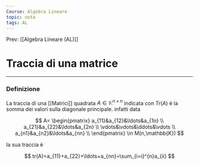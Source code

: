 ```yaml
---
Course: Algebra Lineare
topic: nota
tags: AL
---
```


Prev: [[Algebra Lineare (AL)]]

# Traccia di una matrice
---

### Definizione

La traccia  di una [[Matrici]]  quadrata $A \in \mathbb{K}^{n\times n}$ indicata con $Tr(A)$ è la somma dei valori sulla diagonale principale. infatti data

$$
A=
\begin{pmatrix}
a_{11}&a_{12}&\ldots&a_{1n} \\
a_{21}&a_{22}&\ldots&a_{2n} \\
\vdots&\vdots&\ddots&\vdots \\
a_{n1}&a_{n2}&\ldots&a_{nn} \\
\end{pmatrix}
\in
M(n,\mathbb{K})
$$

la sua traccia è

$$
tr(A)=a_{11}+a_{22}+\ldots+a_{nn}=\sum_{i=i}^{n}a_{ii}
$$
